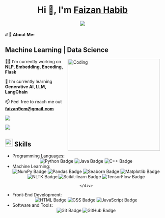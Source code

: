 <h1 align="center">Hi 👋, I'm <a href="" target="blank"> Faizan Habib</a></h1>

<p align="center">
  <a href="https://github.com/DenverCoder1/readme-typing-svg"><img src="https://readme-typing-svg.herokuapp.com?font=Time+New+Roman&amp;color=cyan&amp;size=25&amp;center=true&amp;vCenter=true&amp;width=600&amp;height=50&amp;lines=Artificial+Intelligence+Zeal++;Software+Developer;Computer+Science+Student;Love+to+learn+new+things..<3"></a>
</p>

<h4 id="about-me"># 💫 About Me:</h4>

<p>
  <h2>Machine Learning | Data Science </h2>
</p>

<img align="right" alt="Coding" width="300" src="https://i.pinimg.com/originals/81/17/8b/81178b47a8598f0c81c4799f2cdd4057.gif">

<p>👨‍💻 I’m currently working on <strong>NLP, Embedding, Encoding, Flask</strong></p>
<p>🌱 I’m currently learning <strong>Generative AI, LLM, LangChain</strong></p>
<p>📫 Feel free to reach me out <strong><a href="mailto:faizan9cm@gmail.com">faizan9cm@gmail.com</a></strong></p>

<!--horizontal divider(gradiant)-->
<img src="https://user-images.githubusercontent.com/73097560/115834477-dbab4500-a447-11eb-908a-139a6edaec5c.gif">
<!--h1 without bottom border-->

<p><img src="https://user-images.githubusercontent.com/73097560/115834477-dbab4500-a447-11eb-908a-139a6edaec5c.gif"></p>
<h2 id="skills"><img src="https://media2.giphy.com/media/QssGEmpkyEOhBCb7e1/giphy.gif?cid=ecf05e47a0n3gi1bfqntqmob8g9aid1oyj2wr3ds3mg700bl&amp;rid=giphy.gif" width="25"><b> Skills</b></h2>
<ul>
  <li>Programming Languages:
    <div align="center">
      <img src="https://img.shields.io/badge/-Python-3069af?style=for-the-badge&amp;logo=python&amp;logoColor=306998&amp;labelColor=282828" alt="Python Badge">
      <img src="https://img.shields.io/badge/-Java-C8102E?style=for-the-badge&amp;logo=java&amp;logoColor=C8102E&amp;labelColor=282828" alt="Java Badge">
      <img src="https://img.shields.io/badge/-C++-0064b6C?style=for-the-badge&amp;logo=cplusplus&amp;logoColor=00599C&amp;labelColor=282828" alt="C++ Badge">
    </div>
  </li>
  <li>Machine Learning:
    <div align="center">
      <img src="https://img.shields.io/badge/-NumPy-013243?style=for-the-badge&amp;logo=numpy&amp;logoColor=ffffff&amp;labelColor=282828" alt="NumPy Badge">
      <img src="https://img.shields.io/badge/-Pandas-150458?style=for-the-badge&amp;logo=pandas&amp;logoColor=ffffff&amp;labelColor=282828" alt="Pandas Badge">
      <img src="https://img.shields.io/badge/-Seaborn-000000?style=for-the-badge&amp;logo=seaborn&amp;logoColor=ffffff&amp;labelColor=282828" alt="Seaborn Badge">
      <img src="https://img.shields.io/badge/-Matplotlib-000000?style=for-the-badge&amp;logo=matplotlib&amp;logoColor=ffffff&amp;labelColor=282828" alt="Matplotlib Badge">
      <img src="https://img.shields.io/badge/-NLTK-4D3F3F?style=for-the-badge&amp;logo=nltk&amp;logoColor=ffffff&amp;labelColor=282828" alt="NLTK Badge">
      <img src="https://img.shields.io/badge/-Scikit_learn-F7931E?style=for-the-badge&amp;logo=scikit-learn&amp;logoColor=ffffff&amp;labelColor=282828" alt="Scikit-learn Badge">
      <img src="https://img.shields.io/badge/-TensorFlow-FF6F00?style=for-the-badge&amp;logo=tensorflow&amp;logoColor=ffffff&amp;labelColor=282828" alt="TensorFlow Badge">

    </div>
  </li>
  <li>Front-End Development:
    <div align="center">
      <img src="https://img.shields.io/badge/-HTML-ee3a23?style=for-the-badge&amp;logo=html5&amp;logoColor=E44D26&amp;labelColor=282828" alt="HTML Badge">
      <img src="https://img.shields.io/badge/-CSS-3041aa?style=for-the-badge&amp;logo=css3&amp;logoColor=1572B6&amp;labelColor=282828" alt="CSS Badge">
      <img src="https://img.shields.io/badge/-JavaScript-f9f502?style=for-the-badge&amp;logo=javascript&amp;logoColor=F7E018&amp;labelColor=282828" alt="JavaScript Badge">
    </div>
  </li>
  <li>Software and Tools:
    <div align="center">
      <img src="https://img.shields.io/badge/-Git-F05032?style=for-the-badge&amp;logo=git&amp;logoColor=F05032&amp;labelColor=282828" alt="Git Badge">
      <img src="https://img.shields.io/badge/-GitHub-181717?style=for-the-badge&amp;logo=github&amp;logoColor=ffffff&amp;labelColor=282828" alt="GitHub Badge">
    </div>
  </li>
</ul>

<!--
**faizan9cm/faizan9cm** is a ✨ _special_ ✨ repository because its `README.md` (this file) appears on your GitHub profile.
-->
